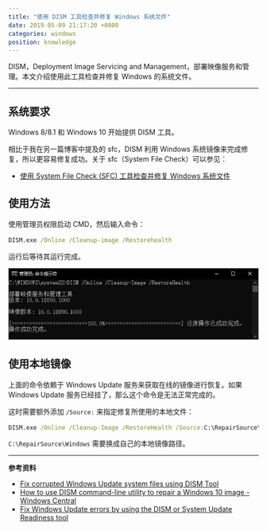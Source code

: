 ```yaml
---
title: "使用 DISM 工具检查并修复 Windows 系统文件"
date: 2019-05-09 21:17:20 +0800
categories: windows
position: knowledge
---
```


DISM，Deployment Image Servicing and Management，部署映像服务和管理。本文介绍使用此工具检查并修复 Windows 的系统文件。

---

<div id="toc"></div>

## 系统要求

Windows 8/8.1 和 Windows 10 开始提供 DISM 工具。

相比于我在另一篇博客中提及的 sfc，DISM 利用 Windows 系统镜像来完成修复，所以更容易修复成功。关于 sfc（System File Check）可以参见：

- [使用 System File Check (SFC) 工具检查并修复 Windows 系统文件](/post/system-file-check-scan-and-repair-system-files.html)

## 使用方法

使用管理员权限启动 CMD，然后输入命令：

```cmd
DISM.exe /Online /Cleanup-image /Restorehealth
```

运行后等待其运行完成。

![DISM 修复系统的命令](/static/posts/2019-05-09-21-06-09.png)

## 使用本地镜像

上面的命令依赖于 Windows Update 服务来获取在线的镜像进行恢复。如果 Windows Update 服务已经挂了，那么这个命令是无法正常完成的。

这时需要额外添加 `/Source:` 来指定修复所使用的本地文件：

```cmd
DISM.exe /Online /Cleanup-Image /RestoreHealth /Source:C:\RepairSource\Windows /LimitAccess
```

`C:\RepairSource\Windows` 需要换成自己的本地镜像路径。

---

**参考资料**

- [Fix corrupted Windows Update system files using DISM Tool](https://www.thewindowsclub.com/fix-windows-update-using-dism)
- [How to use DISM command-line utility to repair a Windows 10 image - Windows Central](https://www.windowscentral.com/how-use-dism-command-line-utility-repair-windows-10-image)
- [Fix Windows Update errors by using the DISM or System Update Readiness tool](https://support.microsoft.com/en-us/help/947821/fix-windows-update-errors-by-using-the-dism-or-system-update-readiness)

